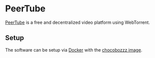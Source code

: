 # PeerTube

[PeerTube](https://joinpeertube.org/) is a free and decentralized video
platform using WebTorrent.

## Setup

The software can be setup via [Docker](/wiki/docker.md) with the
[chocobozzz image](./docker-images/chocobozzz_-_peertube.md).
